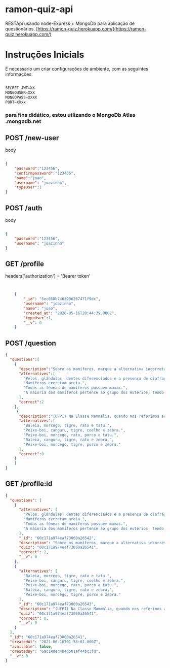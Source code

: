 # ramon-quiz-api
RESTApi usando node-Express + MongoDb para aplicação de questionários.
[https://ramon-quiz.herokuapp.com/](https://ramon-quiz.herokuapp.com/)
# Instruções Inicials
É necessario um criar configurações
de ambiente, com as seguintes informações:

```javascript

SECRET_JWT=XX
MONGOUSER=XXX
MONGOPASS=XXXX
PORT=XXxx

```
 
 ### para fins didático, estou utlizando o MongoDb Atlas .mongodb.net

 ## POST /new-user
body
```json

{
	"password":"123456",
	"confirmpassword":"123456",
	"name":"joao",
	"username": "joazinho",
   	"typeUser":1
}
```
## POST /auth
body
```json

{
	"password":"123456",
	"username": "joazinho"
}
```
## GET /profile
headers['authorization'] = 'Bearer token'
```json


	{
        "_id": "5ec050b7463996267471f9dc",
        "username": "joazinho",
        "name": "joao",
        "created_at": "2020-05-16T20:44:39.000Z",
        "typeUser":1,
        "__v": 0
    }
```
## POST /question
```json
{
  "questions":[
    {
      "description":"Sobre os mamíferos, marque a alternativa incorreta:",	
      "alternatives":[
        "Pelos, glândulas, dentes diferenciados e a presença de diafragma caracterizam os mamíferos.",
        "Mamíferos excretam ureia.",
        "Todas as fêmeas de mamíferos possuem mamas.",
        "A maioria dos mamíferos pertence ao grupo dos eutérios, tendo como principal característica a presença de placenta bem desenvolvida e duradoura."
      ],
      "correct":2
    },
     {
      "description":"(UFPI) Na Classe Mammalia, quando nos referimos aos cetáceos, quirópteros, carnívoros, roedores e edentados, estamos falando dos seguintes animais:",
      "alternatives":[
        "Baleia, morcego, tigre, rato e tatu.",
        "Peixe-boi, canguru, tigre, coelho e zebra.",
        "Peixe-boi, morcego, rato, porco e tatu.",
        "Baleia, canguru, tigre, rato e zebra.",
        "Peixe-boi, morcego, tigre, porco e zebra."
      ],
      "correct":0
    }
    ]
}
```
## GET /profile:id
```json
{
  "questions": [
    {
      "alternatives": [
        "Pelos, glândulas, dentes diferenciados e a presença de diafragma caracterizam os mamíferos.",
        "Mamíferos excretam ureia.",
        "Todas as fêmeas de mamíferos possuem mamas.",
        "A maioria dos mamíferos pertence ao grupo dos eutérios, tendo como principal característica a presença de placenta bem desenvolvida e duradoura."
      ],
      "_id": "60c171a974eaf73060a26542",
      "description": "Sobre os mamíferos, marque a alternativa incorreta:",
      "quiz": "60c171a974eaf73060a26541",
      "correct": 2,
      "__v": 0
    },
    {
      "alternatives": [
        "Baleia, morcego, tigre, rato e tatu.",
        "Peixe-boi, canguru, tigre, coelho e zebra.",
        "Peixe-boi, morcego, rato, porco e tatu.",
        "Baleia, canguru, tigre, rato e zebra.",
        "Peixe-boi, morcego, tigre, porco e zebra."
      ],
      "_id": "60c171a974eaf73060a26543",
      "description": "(UFPI) Na Classe Mammalia, quando nos referimos aos cetáceos, quirópteros, carnívoros, roedores e edentados, estamos falando dos seguintes animais:",
      "quiz": "60c171a974eaf73060a26541",
      "correct": 0,
      "__v": 0
    }
  ],
  "_id": "60c171a974eaf73060a26541",
  "createdAt": "2021-06-10T01:58:01.000Z",
  "available": false,
  "createdBy": "60c14dec4b4d501af44bc3fd",
  "__v": 0
}
```
